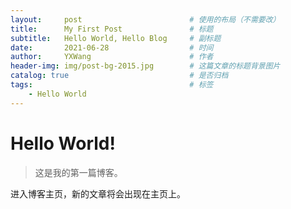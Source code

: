 ```yaml
---
layout:     post   				        # 使用的布局（不需要改）
title:      My First Post 			    # 标题 
subtitle:   Hello World, Hello Blog     # 副标题
date:       2021-06-28 				    # 时间
author:     YXWang 					    # 作者
header-img: img/post-bg-2015.jpg 	    # 这篇文章的标题背景图片
catalog: true 						    # 是否归档
tags:								    # 标签
    - Hello World
---
```


# Hello World! 

>这是我的第一篇博客。

进入博客主页，新的文章将会出现在主页上。
